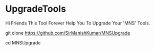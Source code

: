 # UpgradeTools
Hi Friends This Tool Forever Help You To Upgrade Your 'MNS' Tools.

git clone https://github.com/SirManishKumar/MNSUpgrade

cd MNSUpgrade
